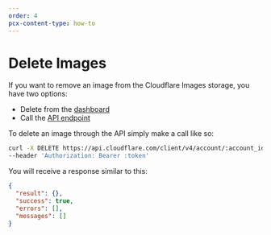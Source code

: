 ```yaml
---
order: 4
pcx-content-type: how-to
---
```


# Delete Images

If you want to remove an image from the Cloudflare Images storage, you have two options:

* Delete from the [dashboard](https://dash.cloudflare.com?to=/:account/images/images)
* Call the [API endpoint](https://api.cloudflare.com/#cloudflare-images-delete-image)

To delete an image through the API simply make a call like so:

```bash
curl -X DELETE https://api.cloudflare.com/client/v4/account/:account_id/images/v1/:image_id \
--header 'Authorization: Bearer :token'
```

You will receive a response similar to this:

```json
{
  "result": {},
  "success": true,
  "errors": [],
  "messages": []
}
```
